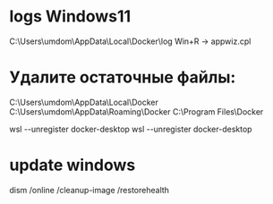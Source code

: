 # logs Windows11
C:\Users\umdom\AppData\Local\Docker\log
Win+R → appwiz.cpl

# Удалите остаточные файлы:

C:\Users\umdom\AppData\Local\Docker
C:\Users\umdom\AppData\Roaming\Docker
C:\Program Files\Docker


wsl --unregister docker-desktop
wsl --unregister docker-desktop

# update windows
dism /online /cleanup-image /restorehealth
